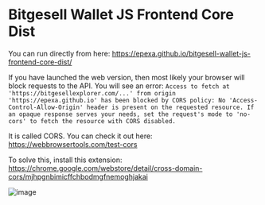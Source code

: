 # Bitgesell Wallet JS Frontend Core Dist

You can run directly from here: https://epexa.github.io/bitgesell-wallet-js-frontend-core-dist/

If you have launched the web version, then most likely your browser will block requests to the API. You will see an error:
`Access to fetch at 'https://bitgesellexplorer.com/...' from origin 'https://epexa.github.io' has been blocked by CORS policy: No 'Access-Control-Allow-Origin' header is present on the requested resource. If an opaque response serves your needs, set the request's mode to 'no-cors' to fetch the resource with CORS disabled.`

It is called CORS. You can check it out here: https://webbrowsertools.com/test-cors

To solve this, install this extension:
https://chrome.google.com/webstore/detail/cross-domain-cors/mjhpgnbimicffchbodmgfnemoghjakai

![image](https://user-images.githubusercontent.com/2198826/99362458-7da19100-28ee-11eb-81ab-26c0fd40b0d2.png)

